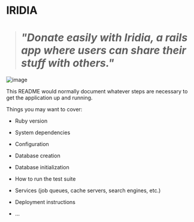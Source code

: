# IRIDIA
> _<h1>"Donate easily with Iridia, a rails app where users can share their stuff with others."</h1>_

![image](https://user-images.githubusercontent.com/72522628/166309797-a7123081-bcf5-4bfb-8c4a-6b794c8cca7b.png)



This README would normally document whatever steps are necessary to get the
application up and running.

Things you may want to cover:

* Ruby version

* System dependencies

* Configuration

* Database creation

* Database initialization

* How to run the test suite

* Services (job queues, cache servers, search engines, etc.)

* Deployment instructions

* ...
